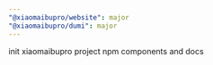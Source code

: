 ```yaml
---
"@xiaomaibupro/website": major
"@xiaomaibupro/dumi": major
---
```


init xiaomaibupro project npm components and docs
